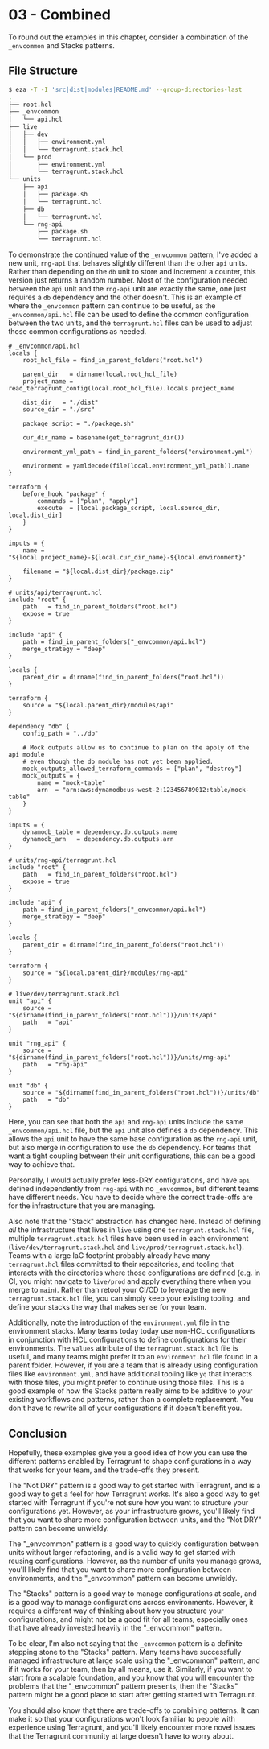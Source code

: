 # 03 - Combined

To round out the examples in this chapter, consider a combination of the `_envcommon` and Stacks patterns.

## File Structure

```bash
$ eza -T -I 'src|dist|modules|README.md' --group-directories-last
.
├── root.hcl
├── _envcommon
│   └── api.hcl
├── live
│   ├── dev
│   │   ├── environment.yml
│   │   └── terragrunt.stack.hcl
│   └── prod
│       ├── environment.yml
│       └── terragrunt.stack.hcl
└── units
    ├── api
    │   ├── package.sh
    │   └── terragrunt.hcl
    ├── db
    │   └── terragrunt.hcl
    └── rng-api
        ├── package.sh
        └── terragrunt.hcl
```

To demonstrate the continued value of the `_envcommon` pattern, I've added a new unit, `rng-api` that behaves slightly different than the other `api` units. Rather than depending on the `db` unit to store and increment a counter, this version just returns a random number. Most of the configuration needed between the `api` unit and the `rng-api` unit are exactly the same, one just requires a `db` dependency and the other doesn't. This is an example of where the `_envcommon` pattern can continue to be useful, as the `_envcommon/api.hcl` file can be used to define the common configuration between the two units, and the `terragrunt.hcl` files can be used to adjust those common configurations as needed.

```hcl
# _envcommon/api.hcl
locals {
	root_hcl_file = find_in_parent_folders("root.hcl")

	parent_dir   = dirname(local.root_hcl_file)
	project_name = read_terragrunt_config(local.root_hcl_file).locals.project_name

	dist_dir   = "./dist"
	source_dir = "./src"
	
	package_script = "./package.sh"

	cur_dir_name = basename(get_terragrunt_dir())

	environment_yml_path = find_in_parent_folders("environment.yml")

	environment = yamldecode(file(local.environment_yml_path)).name
}

terraform {
	before_hook "package" {
		commands = ["plan", "apply"]
		execute  = [local.package_script, local.source_dir, local.dist_dir]
	}
}

inputs = {
	name = "${local.project_name}-${local.cur_dir_name}-${local.environment}"

	filename = "${local.dist_dir}/package.zip"
}
```

```hcl
# units/api/terragrunt.hcl
include "root" {
	path   = find_in_parent_folders("root.hcl")
	expose = true
}

include "api" {
	path = find_in_parent_folders("_envcommon/api.hcl")
	merge_strategy = "deep"
}

locals {
	parent_dir = dirname(find_in_parent_folders("root.hcl"))
}

terraform {
	source = "${local.parent_dir}/modules/api"
}

dependency "db" {
	config_path = "../db"

	# Mock outputs allow us to continue to plan on the apply of the api module
	# even though the db module has not yet been applied.
	mock_outputs_allowed_terraform_commands = ["plan", "destroy"] 
	mock_outputs = {
		name = "mock-table"
		arn  = "arn:aws:dynamodb:us-west-2:123456789012:table/mock-table"
	}
}

inputs = {
	dynamodb_table = dependency.db.outputs.name
	dynamodb_arn   = dependency.db.outputs.arn
}
```

```hcl
# units/rng-api/terragrunt.hcl
include "root" {
	path   = find_in_parent_folders("root.hcl")
	expose = true
}

include "api" {
	path = find_in_parent_folders("_envcommon/api.hcl")
	merge_strategy = "deep"
}

locals {
	parent_dir = dirname(find_in_parent_folders("root.hcl"))
}

terraform {
	source = "${local.parent_dir}/modules/rng-api"
}
```

```hcl
# live/dev/terragrunt.stack.hcl
unit "api" {
	source = "${dirname(find_in_parent_folders("root.hcl"))}/units/api"
	path   = "api"
}

unit "rng_api" {
	source = "${dirname(find_in_parent_folders("root.hcl"))}/units/rng-api"
	path   = "rng-api"
}

unit "db" {
	source = "${dirname(find_in_parent_folders("root.hcl"))}/units/db"
	path   = "db"
}
```

Here, you can see that both the `api` and `rng-api` units include the same `_envcommon/api.hcl` file, but the `api` unit also defines a `db` dependency. This allows the `api` unit to have the same base configuration as the `rng-api` unit, but also merge in configuration to use the `db` dependency. For teams that want a tight coupling between their unit configurations, this can be a good way to achieve that.

Personally, I would actually prefer less-DRY configurations, and have `api` defined independently from `rng-api` with no `_envcommon`, but different teams have different needs. You have to decide where the correct trade-offs are for the infrastructure that you are managing.

Also note that the "Stack" abstraction has changed here. Instead of defining _all_ the infrastructure that lives in `live` using one `terragrunt.stack.hcl` file, multiple `terragrunt.stack.hcl` files have been used in each environment (`live/dev/terragrunt.stack.hcl` and `live/prod/terragrunt.stack.hcl`). Teams with a large IaC footprint probably already have many `terragrunt.hcl` files committed to their repositories, and tooling that interacts with the directories where those configurations are defined (e.g. in CI, you might navigate to `live/prod` and apply everything there when you merge to `main`). Rather than retool your CI/CD to leverage the new `terragrunt.stack.hcl` file, you can simply keep your existing tooling, and define your stacks the way that makes sense for your team.

Additionally, note the introduction of the `environment.yml` file in the environment stacks. Many teams today today use non-HCL configurations in conjunction with HCL configurations to define configurations for their environments. The `values` attribute of the `terragrunt.stack.hcl` file is useful, and many teams might prefer it to an `environment.hcl` file found in a parent folder. However, if you are a team that is already using configuration files like `environment.yml`, and have additional tooling like `yq` that interacts with those files, you might prefer to continue using those files. This is a good example of how the Stacks pattern really aims to be additive to your existing workflows and patterns, rather than a complete replacement. You don't have to rewrite all of your configurations if it doesn't benefit you.

## Conclusion

Hopefully, these examples give you a good idea of how you can use the different patterns enabled by Terragrunt to shape configurations in a way that works for your team, and the trade-offs they present.

The "Not DRY" pattern is a good way to get started with Terragrunt, and is a good way to get a feel for how Terragrunt works. It's also a good way to get started with Terragrunt if you're not sure how you want to structure your configurations yet. However, as your infrastructure grows, you'll likely find that you want to share more configuration between units, and the "Not DRY" pattern can become unwieldy.

The "_envcommon" pattern is a good way to quickly configuration between units without larger refactoring, and is a valid way to get started with reusing configurations. However, as the number of units you manage grows, you'll likely find that you want to share more configuration between environments, and the "_envcommon" pattern can become unwieldy.

The "Stacks" pattern is a good way to manage configurations at scale, and is a good way to manage configurations across environments. However, it requires a different way of thinking about how you structure your configurations, and might not be a good fit for all teams, especially ones that have already invested heavily in the "_envcommon" pattern.

To be clear, I'm also not saying that the `_envcommon` pattern is a definite stepping stone to the "Stacks" pattern. Many teams have successfully managed infrastructure at large scale using the "_envcommon" pattern, and if it works for your team, then by all means, use it. Similarly, if you want to start from a scalable foundation, and you know that you will encounter the problems that the "_envcommon" pattern presents, then the "Stacks" pattern might be a good place to start after getting started with Terragrunt.

You should also know that there are trade-offs to combining patterns. It can make it so that your configurations won't look familiar to people with experience using Terragrunt, and you'll likely encounter more novel issues that the Terragrunt community at large doesn't have to worry about.
